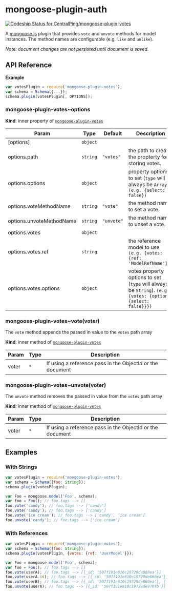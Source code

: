 mongoose-plugin-auth
====================

[ ![Codeship Status for CentralPing/mongoose-plugin-votes](https://codeship.com/projects/5e028730-4b42-0132-fafd-5634b05c27e4/status)](https://codeship.com/projects/46705)

A [mongoose.js](https://github.com/LearnBoost/mongoose/) plugin that provides `vote` and `unvote` methods for model instances. The method names are configurable (e.g. `like` and `unlike`).

*Note: document changes are not persisted until document is saved.*

## API Reference
**Example**  
```js
var votesPlugin = require('mongoose-plugin-votes');
var schema = Schema({...});
schema.plugin(votesPlugin[, OPTIONS]);
```
<a name="module_mongoose-plugin-votes..options"></a>
### mongoose-plugin-votes~options
**Kind**: inner property of <code>[mongoose-plugin-votes](#module_mongoose-plugin-votes)</code>  

| Param | Type | Default | Description |
| --- | --- | --- | --- |
| [options] | <code>object</code> |  |  |
| options.path | <code>string</code> | <code>&quot;votes&quot;</code> | the path to create the propterty for storing votes. |
| options.options | <code>object</code> |  | property options to set (`type` will always be `Array`). `(e.g. {select: false})` |
| options.voteMethodName | <code>string</code> | <code>&quot;vote&quot;</code> | the method name to set a vote. |
| options.unvoteMethodName | <code>string</code> | <code>&quot;unvote&quot;</code> | the method name to unset a vote. |
| options.votes | <code>object</code> |  |  |
| options.votes.ref | <code>string</code> |  | the reference model to use `(e.g. {votes: {ref: 'ModelRefName'}})` |
| options.votes.options | <code>object</code> |  | votes property options to set (`type` will always be `String`). `(e.g. {votes: {options: {select: false}}})` |

<a name="module_mongoose-plugin-votes..vote"></a>
### mongoose-plugin-votes~vote(voter)
The `vote` method appends the passed in value to the `votes` path array

**Kind**: inner method of <code>[mongoose-plugin-votes](#module_mongoose-plugin-votes)</code>  

| Param | Type | Description |
| --- | --- | --- |
| voter | <code>\*</code> | If using a reference pass in the ObjectId or the document |

<a name="module_mongoose-plugin-votes..unvote"></a>
### mongoose-plugin-votes~unvote(voter)
The `unvote` method removes the passed in value from the `votes` path array

**Kind**: inner method of <code>[mongoose-plugin-votes](#module_mongoose-plugin-votes)</code>  

| Param | Type | Description |
| --- | --- | --- |
| voter | <code>\*</code> | If using a reference pass in the ObjectId or the document |


## Examples

### With Strings
```js
var votesPlugin = require('mongoose-plugin-votes');
var schema = Schema({foo: String});
schema.plugin(votesPlugin);

var Foo = mongoose.model('Foo', schema);
var foo = Foo(); // foo.tags --> []
foo.vote('candy'); // foo.tags --> ['candy']
foo.vote('candy'); // foo.tags --> ['candy']
foo.vote('ice cream'); // foo.tags --> ['candy', 'ice cream']
foo.unvote('candy'); // foo.tags --> ['ice cream']
```

### With References
```js
var votesPlugin = require('mongoose-plugin-votes');
var schema = Schema({foo: String});
schema.plugin(votesPlugin, {votes: {ref: 'UserModel'}});

var Foo = mongoose.model('Foo', schema);
var foo = Foo(); // foo.tags --> []
foo.vote(userA); // foo.tags --> [{_id: '507f191e810c19729de860ea'}]
foo.vote(userA.id); // foo.tags --> [{_id: '507f191e810c19729de860ea'}]
foo.vote(userB); // foo.tags --> [{_id: '507f191e810c19729de860ea'}, {_id: '507f191e810c19729de970fb'}]
foo.unvote(userA); // foo.tags --> [{_id: '507f191e810c19729de970fb'}]
```
